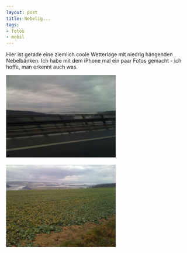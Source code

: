 ```yaml
--- 
layout: post
title: Nebelig...
tags: 
- fotos
- mobil
---
```

Hier ist gerade eine ziemlich coole Wetterlage mit niedrig hängenden Nebelbänken. Ich habe mit dem iPhone mal ein paar Fotos gemacht - ich hoffe, man erkennt auch was.
<p><a href="/uploads/images/2009/12/l_1600_1200_D8BD8137-6661-49FB-81B0-51B1E2BA536F.jpeg"><img src="/uploads/images/2009/12/l_1600_1200_D8BD8137-6661-49FB-81B0-51B1E2BA536F.jpeg" alt="" width="300" height="225" class="alignnone size-full wp-image-364" /></a><br /><br /><a href="/uploads/images/2009/12/l_1600_1200_E95DDFE7-A456-4D99-AC2E-EDB978E4F09D.jpeg"><img src="/uploads/images/2009/12/l_1600_1200_E95DDFE7-A456-4D99-AC2E-EDB978E4F09D.jpeg" alt="" width="300" height="225" class="alignnone size-full wp-image-364" /></a></p>

